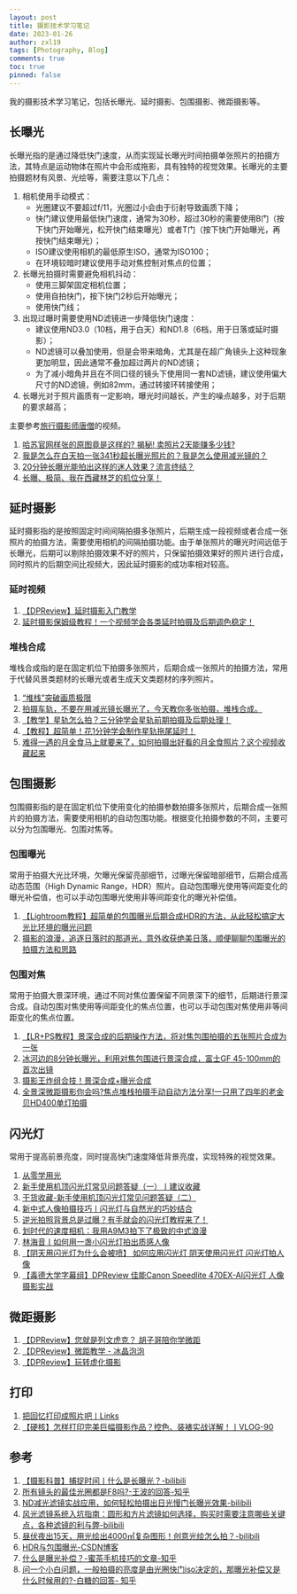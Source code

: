 ```yaml
---
layout: post
title: 摄影技术学习笔记
date: 2023-01-26
author: zxl19
tags: [Photography, Blog]
comments: true
toc: true
pinned: false
---
```


我的摄影技术学习笔记，包括长曝光、延时摄影、包围摄影、微距摄影等。

<!-- more -->

## 长曝光

长曝光指的是通过降低快门速度，从而实现延长曝光时间拍摄单张照片的拍摄方法，其特点是运动物体在照片中会形成拖影，具有独特的视觉效果。长曝光的主要拍摄题材有风景、光绘等，需要注意以下几点：

1. 相机使用手动模式：
    - 光圈建议不要超过f/11，光圈过小会由于衍射导致画质下降；
    - 快门建议使用最低快门速度，通常为30秒，超过30秒的需要使用B门（按下快门开始曝光，松开快门结束曝光）或者T门（按下快门开始曝光，再按快门结束曝光）；
    - ISO建议使用相机的最低原生ISO，通常为ISO100；
    - 在环境较暗时建议使用手动对焦控制对焦点的位置；
2. 长曝光拍摄时需要避免相机抖动：
    - 使用三脚架固定相机位置；
    - 使用自拍快门，按下快门2秒后开始曝光；
    - 使用快门线；
3. 出现过曝时需要使用ND滤镜进一步降低快门速度：
    - 建议使用ND3.0（10档，用于白天）和ND1.8（6档，用于日落或延时摄影）；
    - ND滤镜可以叠加使用，但是会带来暗角，尤其是在超广角镜头上这种现象更加明显，因此通常不叠加超过两片的ND滤镜；
    - 为了减小暗角并且在不同口径的镜头下使用同一套ND滤镜，建议使用偏大尺寸的ND滤镜，例如82mm，通过转接环转接使用；
4. 长曝光对于照片画质有一定影响，曝光时间越长，产生的噪点越多，对于后期的要求越高；

主要参考[旅行摄影师唐僧](https://space.bilibili.com/405561962)的视频。

1. [哈苏官网样张的原图竟是这样的? 揭秘! 卖照片2天能赚多少钱?](https://www.bilibili.com/video/BV1kK42117GL)
2. [我是怎么在白天拍一张341秒超长曝光照片的？我是怎么使用减光镜的？](https://www.bilibili.com/video/BV1Kh411f7v2)
3. [20分钟长曝光能拍出这样的迷人效果？流言终结？](https://www.bilibili.com/video/BV18V411t7mw)
4. [长曝、极简、我在西藏林芝的机位分享！](https://www.bilibili.com/video/BV14A411g77a)

## 延时摄影

延时摄影指的是按照固定时间间隔拍摄多张照片，后期生成一段视频或者合成一张照片的拍摄方法，需要使用相机的间隔拍摄功能。由于单张照片的曝光时间远低于长曝光，后期可以剔除拍摄效果不好的照片，只保留拍摄效果好的照片进行合成，同时照片的后期空间比视频大，因此延时摄影的成功率相对较高。

### 延时视频

1. [【DPReview】延时摄影入门教学](https://www.bilibili.com/video/BV1c5411t777)
2. [延时摄影保姆级教程！一个视频学会各类延时拍摄及后期调色稳定！](https://www.bilibili.com/video/BV1pt4y177RG)

### 堆栈合成

堆栈合成指的是在固定机位下拍摄多张照片，后期合成一张照片的拍摄方法，常用于代替风景类题材的长曝光或者生成天文类题材的序列照片。

1. [“堆栈”突破画质极限](https://www.bilibili.com/video/BV19A411c7nj)
2. [拍摄车轨，不要在用减光镜长曝光了，今天教你多张拍摄，堆栈合成。](https://www.bilibili.com/video/BV1qa41147mn)
3. [【教学】星轨怎么拍？三分钟学会星轨前期拍摄及后期处理！](https://www.bilibili.com/video/BV1oK411q7Mi)
4. [【教程】超简单！花1分钟学会制作星轨拖尾延时！](https://www.bilibili.com/video/BV1i8411u7PL)
5. [难得一遇的月全食马上就要来了，如何拍摄出好看的月全食照片？这个视频收藏起来](https://www.bilibili.com/video/BV1YD4y1t7YB)

## 包围摄影

包围摄影指的是在固定机位下使用变化的拍摄参数拍摄多张照片，后期合成一张照片的拍摄方法，需要使用相机的自动包围功能。根据变化拍摄参数的不同，主要可以分为包围曝光、包围对焦等。

### 包围曝光

常用于拍摄大光比环境，欠曝光保留亮部细节，过曝光保留暗部细节，后期合成高动态范围（High Dynamic Range，HDR）照片。自动包围曝光使用等间距变化的曝光补偿值，也可以手动包围曝光使用非等间距变化的曝光补偿值。

1. [【Lightroom教程】超简单的包围曝光后期合成HDR的方法，从此轻松搞定大光比环境的曝光问题](https://www.bilibili.com/video/BV18g411o7B4)
2. [摄影的浪漫，追逐日落时的那道光，意外收获绝美日落，顺便聊聊包围曝光的拍摄方法和思路](https://www.bilibili.com/video/BV1Z3411A76w)

### 包围对焦

常用于拍摄大景深环境，通过不同对焦位置保留不同景深下的细节，后期进行景深合成。自动包围对焦使用等间距变化的焦点位置，也可以手动包围对焦使用非等间距变化的焦点位置。

1. [【LR+PS教程】景深合成的后期操作方法，将对焦包围拍摄的五张照片合成为一张](https://www.bilibili.com/video/BV1DL411K7bd)
2. [冰河边的8分钟长曝光，利用对焦包围进行景深合成，富士GF 45-100mm的首次出镜](https://www.bilibili.com/video/BV1sm4y1d7xT)
3. [摄影王炸组合技！景深合成+曝光合成](https://www.bilibili.com/video/BV1XD4y1m7E6)
4. [全景深微距摄影你会吗?焦点堆栈拍摄手动自动方法分享!一只用了四年的老金贝HD400单灯拍摄](https://www.bilibili.com/video/BV1VY4y1e7jt)

## 闪光灯

常用于提高前景亮度，同时提高快门速度降低背景亮度，实现特殊的视觉效果。

1. [从零学用光](https://space.bilibili.com/110683415/channel/collectiondetail?sid=262445)
2. [新手使用机顶闪光灯常见问题答疑（一）丨建议收藏](https://www.bilibili.com/video/BV1VN4y1R77w)
3. [干货收藏-新手使用机顶闪光灯常见问题答疑（二）](https://www.bilibili.com/video/BV1Gw4m1X7xA)
4. [新中式人像拍摄技巧丨闪光灯与自然光的巧妙结合](https://www.bilibili.com/video/BV1XA411U7mr)
5. [逆光拍照背景总是过曝？有手就会的闪光灯教程来了！](https://www.bilibili.com/video/BV1pPD3YqErf)
6. [划时代的速度相机：我用A9M3拍下了极致的中式浪漫](https://www.bilibili.com/video/BV1ZF4m1T7n9)
7. [林海音丨如何用一盏小闪光灯拍出质感人像](https://www.bilibili.com/video/BV1Ki4y1F7Ud)
8. [【阴天用闪光灯为什么会被喷】 如何应用闪光灯 阴天使用闪光灯 闪光灯拍人像](https://www.bilibili.com/video/BV1uL411P7zH)
9. [【毒德大学字幕组】DPReview 佳能Canon Speedlite 470EX-AI闪光灯 人像摄影实战](https://www.bilibili.com/video/BV1Wb411p7Vi)

## 微距摄影

1. [【DPReview】您就是列文虎克？ 胡子哥陪你学微距](https://www.bilibili.com/video/BV1TE411K7dQ)
2. [【DPReview】微距教学 - 冰晶泡泡](https://www.bilibili.com/video/BV1y741127NY)
3. [【DPReview】玩转虚化摄影](https://www.bilibili.com/video/BV1te411s7Ew)

## 打印

1. [把回忆打印成照片吧丨Links](https://www.bilibili.com/video/BV16R4y1p7Lc)
2. [【硬核】怎样打印完美巨幅摄影作品？控色、装裱实战详解！丨VLOG-90](https://www.bilibili.com/video/BV1Ut4y1d77t)

## 参考

1. [【摄影科普】捕捉时间丨什么是长曝光？-bilibili](https://www.bilibili.com/video/BV1Po4y1R77s)
2. [所有镜头的最佳光圈都是F8吗?-王波的回答-知乎](https://www.zhihu.com/question/535354480/answer/2540363408)
3. [ND减光滤镜实战应用，如何轻松拍摄出日光慢门长曝光效果-bilibili](https://www.bilibili.com/video/BV1Vo4y1y7Rj)
4. [风光滤镜系统入坑指南：圆形和方片滤镜如何选择，购买时需要注意哪些关键点，各种滤镜的利与弊-bilibili](https://www.bilibili.com/video/BV1f5411Z7ow)
5. [昼伏夜出15天，用光绘出4000㎡复杂图形！创意光绘怎么拍？-bilibili](https://www.bilibili.com/video/BV1xY4y1t7Gq)
6. [HDR与包围曝光-CSDN博客](https://blog.csdn.net/weixin_35884854/article/details/112677338)
7. [什么是曝光补偿？-蜜茶手机技巧的文章-知乎](https://zhuanlan.zhihu.com/p/31511973)
8. [问一个小白问题，一般拍摄的亮度是由光圈快门iso决定的，那曝光补偿又是什么时候用的?-白糖的回答- 知乎](https://www.zhihu.com/question/32308369/answer/55480674)
